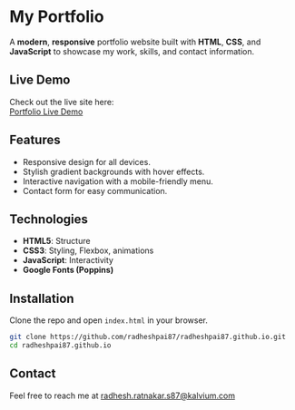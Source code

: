 # My Portfolio

A **modern**, **responsive** portfolio website built with **HTML**, **CSS**, and **JavaScript** to showcase my work, skills, and contact information.

## Live Demo

Check out the live site here:  
[Portfolio Live Demo](https://radheshpai87.github.io/)

## Features

- Responsive design for all devices.
- Stylish gradient backgrounds with hover effects.
- Interactive navigation with a mobile-friendly menu.
- Contact form for easy communication.

## Technologies

- **HTML5**: Structure
- **CSS3**: Styling, Flexbox, animations
- **JavaScript**: Interactivity
- **Google Fonts (Poppins)**

## Installation

Clone the repo and open `index.html` in your browser.

```bash
git clone https://github.com/radheshpai87/radheshpai87.github.io.git
cd radheshpai87.github.io
```
## Contact
Feel free to reach me at radhesh.ratnakar.s87@kalvium.com
